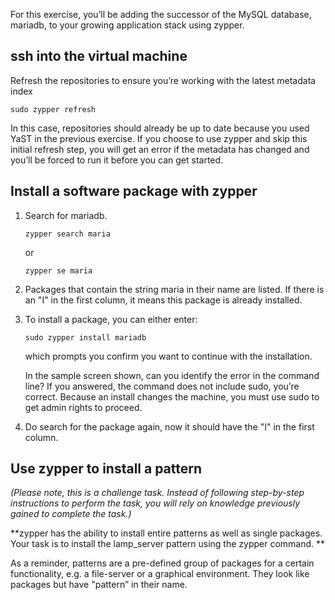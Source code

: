 For this exercise, you’ll be adding the successor of the MySQL database, mariadb, to your growing application stack using zypper.  

## ssh into the virtual machine

Refresh the repositories to ensure you’re working with the latest metadata index  

```console
sudo zypper refresh
```

In this case, repositories should already be up to date because you used YaST in the previous exercise. If you choose to use zypper and skip this initial refresh step, you will get an error if the metadata has changed and you’ll be forced to run it before you can get started.  

## Install a software package with zypper 

1. Search for mariadb. 
    ```console 
    zypper search maria
    ``` 
    or 
    ```console
    zypper se maria
    ```  
3. Packages that contain the string maria in their name are listed. If there is an "I" in the first column, it means this package is already installed. 
4. To install a package, you can either enter:  

    ```console
    sudo zypper install mariadb
    ```

    which prompts you confirm you want to continue with the installation.
    
    In the sample screen shown, can you identify the error in the command line? If you answered, the command does not include sudo, you’re correct. Because an install changes the machine, you must use sudo to get admin rights to proceed.  

1. Do search for the package again, now it should have the "I" in the first column. 

## Use zypper to install a pattern 

_(Please note, this is a challenge task. Instead of following step-by-step instructions to perform the task, you will rely on knowledge previously gained to complete the task.)_

**zypper has the ability to install entire patterns as well as single packages.  Your task is to install the lamp_server pattern using the zypper command. **

As a reminder, patterns are a pre-defined group of packages for a certain functionality, e.g. a file-server or a graphical environment. They look like packages but have "pattern” in their name.

